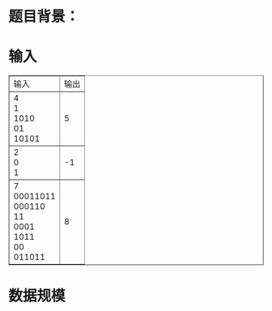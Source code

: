 

# 题目背景： 



# 输入


<table border="1" width="200">
<tbody>
<tr>
<td>
输入
</td>
<td>
输出
</td>
</tr>
<tr>
<td>
4<br/>
1<br/>
1010<br/>
01<br/>
10101
</td>
<td>
5
</td>
</tr>
<tr>
<td>
2<br/>
0<br/>
1
</td>
<td>
-1
</td>
</tr>
<tr>
<td>
7<br/>
00011011<br/>
000110<br/>
11<br/>
0001<br/>
1011<br/>
00<br/>
011011
</td>
<td>
8
</td>
</tr>
</tbody>
</table>

# 数据规模


